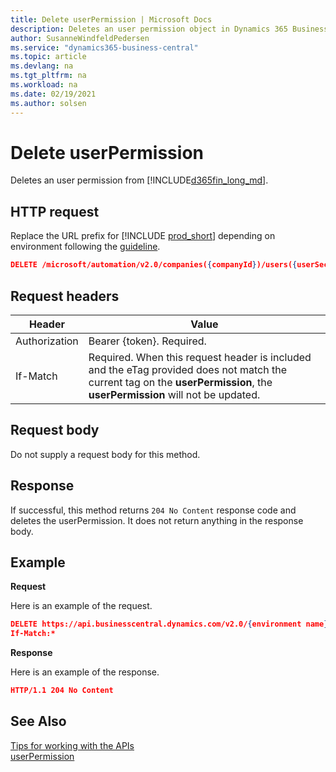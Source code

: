 ```yaml
---
title: Delete userPermission | Microsoft Docs
description: Deletes an user permission object in Dynamics 365 Business Central.
author: SusanneWindfeldPedersen
ms.service: "dynamics365-business-central"
ms.topic: article
ms.devlang: na
ms.tgt_pltfrm: na
ms.workload: na
ms.date: 02/19/2021
ms.author: solsen
---
```


<!-- NOTE: This article is an auto-generated stub from the metadata file. -->
<!-- The sections marked with an EDIT_IS_REQUIRED require manual editing. -->
# Delete userPermission

Deletes an user permission from [!INCLUDE[d365fin_long_md](../../includes/d365fin_long_md.md)].

## HTTP request

Replace the URL prefix for [!INCLUDE [prod_short](../../includes/prod_short.md)] depending on environment following the [guideline](/dynamics365/dynamics-nav/api-reference/v2.0/enabling-apis-for-dynamics-nav).

<!-- START>EDIT_IS_REQUIRED. There URL for accessing the endpoint might be different or there might be more than one -->
```json
DELETE /microsoft/automation/v2.0/companies({companyId})/users({userSecurityId})/userPermissions({userPermissionId})

```
<!-- END>EDIT_IS_REQUIRED -->
## Request headers

|Header|Value|
|------|-----|
|Authorization  |Bearer {token}. Required. |
|If-Match       |Required. When this request header is included and the eTag provided does not match the current tag on the **userPermission**, the **userPermission** will not be updated. |


## Request body

Do not supply a request body for this method.

## Response

If successful, this method returns ```204 No Content``` response code and deletes the userPermission. It does not return anything in the response body.

## Example

**Request**

Here is an example of the request.
```json
DELETE https://api.businesscentral.dynamics.com/v2.0/{environment name}/api/microsoft/automation/v2.0/companies({companyId})/users({userSecurityId})/userPermissions({userPermissionId})
If-Match:*
```

**Response**

Here is an example of the response.

```json
HTTP/1.1 204 No Content
```

## See Also

[Tips for working with the APIs](/dynamics365/business-central/dev-itpro/developer/devenv-connect-apps-tips)  
[userPermission](../resources/dynamics_userPermission.md)
